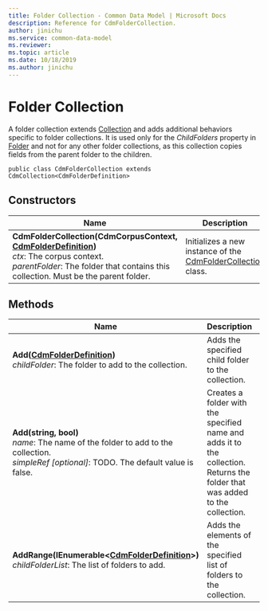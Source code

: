 ```yaml
---
title: Folder Collection - Common Data Model | Microsoft Docs
description: Reference for CdmFolderCollection.
author: jinichu
ms.service: common-data-model
ms.reviewer: 
ms.topic: article
ms.date: 10/18/2019
ms.author: jinichu
---
```


# Folder Collection

A folder collection extends [Collection](collection.md) and adds additional behaviors specific to folder collections. It is used only for the *ChildFolders* property in [Folder](folder.md) and not for any other folder collections, as this collection copies fields from the parent folder to the children.

```
public class CdmFolderCollection extends CdmCollection<CdmFolderDefinition>
```

## Constructors
|Name|Description|
|---|---|
|**CdmFolderCollection(CdmCorpusContext, [CdmFolderDefinition](folder.md))**<br/>*ctx*: The corpus context.<br/>*parentFolder*: The folder that contains this collection. Must be the parent folder.|Initializes a new instance of the [CdmFolderCollection](foldercollection.md) class.|

## Methods
|Name|Description|Return Type|
|---|---|---|
|**Add([CdmFolderDefinition](folder.md))**<br/>*childFolder*: The folder to add to the collection.|Adds the specified child folder to the collection.|void|
|**Add(string, bool)**<br/>*name*: The name of the folder to add to the collection.<br/>*simpleRef [optional]*: TODO. The default value is false.|Creates a folder with the specified name and adds it to the collection. Returns the folder that was added to the collection.|[CdmFolderDefinition](folder.md)|
|**AddRange(IEnumerable\<[CdmFolderDefinition](folder.md)>)**<br/>*childFolderList*: The list of folders to add.|Adds the elements of the specified list of folders to the collection.|void|



